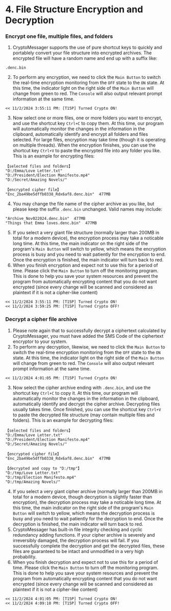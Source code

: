 # 4. File Structure Encryption and Decryption

### Encrypt one file, multiple files, and folders
1. CryptoMessager supports the use of pure shortcut keys to quickly and portablely convert your file structure into encrypted archives. The encrypted file will have a random name and end up with a suffix like:
```text
.denc.bin
``` 
2. To perform any encryption, we need to click the `Main Button` to switch the real-time encryption monitoring from the `OFF` state to the `ON` state. At this time, the indicator light on the right side of the `Main Button` will change from green to red. The `Console` will also output relevant prompt information at the same time.
```text
<< 11/2/2024 3:55:11 PM: [T15P] Turned Crypto ON!
```
3. Now select one or more files, one or more folders you want to encrypt, and use the shortcut key `Ctrl+C` to copy them. At this time, our program will automatically monitor the changes in the information in the clipboard, automatically identify and encrypt all folders and files selected. For large files, encryption may take time (though it is operating on multiple threads). When the encryption finishes, you can use the shortcut key `Ctrl+V` to paste the encrypted file into any folder you like. This is an example for encrypting files:
```text
【selected files and folders】
"D:/Emma/Love Letter.txt"
"D:/President/Election Manifesto.mp4"
"D:/Secret/Amazing Novels/"

【encrypted cipher file】
"Enc_2ba49be5dffb0338_Rdx6af8.denc.bin"  477MB
```
4. You may change the file name of the cipher archive as you like, but please keep the suffix `.denc.bin` unchanged. Valid names may include:
```text
"Archive_Nov022024.denc.bin"  477MB
"Things that Emma loves.denc.bin"  477MB
```
5. If you select a very giant file structure (normally larger than 200MB in total for a modern device), the encryption process may take a noticable long time. At this time, the main indicator on the right side of the program's `Main Button` will switch to yellow, which means the encryption process is busy and you need to wait patiently for the encryption to end. Once the encryption is finished, the main indicator will turn back to red.
6. When you finish encryption and expect not to use this for a period of time. Please click the `Main Button` to turn off the monitoring program. This is done to help you save your system resources and prevent the program from automatically encrypting content that you do not want encrypted (since every change will be scanned and considered as plaintext if it is not a cipher-like content)
```text
<< 11/2/2024 3:55:11 PM: [T15P] Turned Crypto ON!
<< 11/2/2024 3:59:25 PM: [T15P] Turned Crypto OFF!
```

### Decrypt a cipher file archive
1. Please note again that to successfully decrypt a ciphertext calculated by CryptoMessager, you must have added the SMS Code of the ciphertext encryptor to your system.
2. To perform any decryption, likewise, we need to click the `Main Button` to switch the real-time encryption monitoring from the `OFF` state to the `ON` state. At this time, the indicator light on the right side of the `Main Button` will change from green to red. The `Console` will also output relevant prompt information at the same time.
```text
<< 11/2/2024 4:01:05 PM: [T15P] Turned Crypto ON!
```
3. Now select the cipher archive ending with `.denc.bin`, and use the shortcut key `Ctrl+C` to copy it. At this time, our program will automatically monitor the changes in the information in the clipboard, automatically identify and decrypt the cipher archive. Decrypting files usually takes time. Once finished, you can use the shortcut key `Ctrl+V` to paste the decrypted file structure (may contain multiple files and folders). This is an example for decrypting files:
```text
【selected files and folders】
"D:/Emma/Love Letter.txt"
"D:/President/Election Manifesto.mp4"
"D:/Secret/Amazing Novels/"

【encrypted cipher file】
"Enc_2ba49be5dffb0338_Rdx6af8.denc.bin"  477MB

【decrypted and copy to "D:/tmp"】
"D:/tmp/Love Letter.txt"
"D:/tmp/Election Manifesto.mp4"
"D:/tmp/Amazing Novels/"
```
4. If you select a very giant cipher archive (normally larger than 200MB in total for a modern device, though decryption is slightly faster than encryption), the decryption process may take a noticable long time. At this time, the main indicator on the right side of the program's `Main Button` will switch to yellow, which means the decryption process is busy and you need to wait patiently for the decryption to end. Once the decryption is finished, the main indicator will turn back to red.
5. CryptoMessager has built-in file integrity checking and cyclic redundancy adding functions. If your cipher archive is severely and irreversibly damaged, the decryption process will fail. If you successfully complete the decryption and get the decrypted files, these files are guaranteed to be intact and unmodified in a very high probability.
6. When you finish decryption and expect not to use this for a period of time. Please click the `Main Button` to turn off the monitoring program. This is done to help you save your system resources and prevent the program from automatically encrypting content that you do not want encrypted (since every change will be scanned and considered as plaintext if it is not a cipher-like content)
```text
<< 11/2/2024 4:01:05 PM: [T15P] Turned Crypto ON!
<< 11/2/2024 4:09:10 PM: [T15P] Turned Crypto OFF!
```
